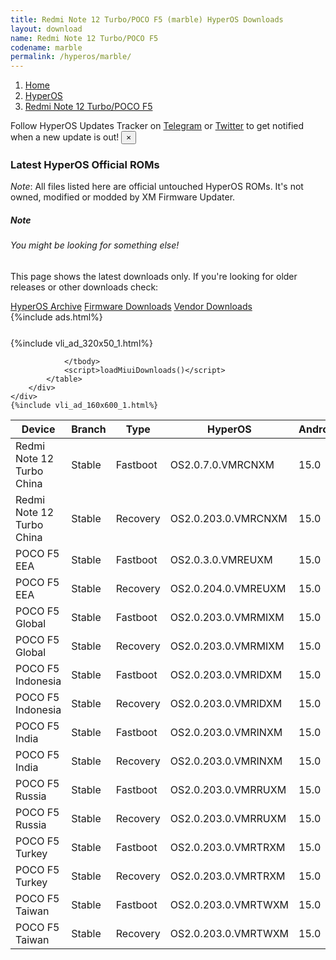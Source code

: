 ```yaml
---
title: Redmi Note 12 Turbo/POCO F5 (marble) HyperOS Downloads
layout: download
name: Redmi Note 12 Turbo/POCO F5
codename: marble
permalink: /hyperos/marble/
---
```

<nav aria-label="breadcrumb">
    <ol class="breadcrumb">
        <li class="breadcrumb-item"><a href="/">Home</a></li>
        <li class="breadcrumb-item"><a href="/hyperos/">HyperOS</a></li>
        <li class="breadcrumb-item active" aria-current="page"><a href="/hyperos/marble/">Redmi Note 12 Turbo/POCO F5</a></li>
    </ol>
</nav>
<div class="alert alert-primary alert-dismissible fade show" role="alert">
    Follow HyperOS Updates Tracker on <a href="https://t.me/MIUIUpdatesTracker" class="alert-link">Telegram</a>
     or <a href="https://twitter.com/MiFwUpdater" class="alert-link">Twitter</a> to get notified when a new update is out!
    <button type="button" class="close" data-dismiss="alert" aria-label="Close">
        <span aria-hidden="true">&times;</span>
    </button>
</div>

### Latest HyperOS Official ROMs
*Note*: All files listed here are official untouched HyperOS ROMs. It's not owned, modified or modded by XM Firmware Updater.
<div class="card">
  <div class="card-body">
    <h5 class="card-title">Note</h5>
    <h6 class="card-subtitle mb-2 text-muted">You might be looking for something else!</h6>
    <p class="card-text">This page shows the latest downloads only.
     If you're looking for older releases or other downloads check:</p>
    <a href="/archive/hyperos/marble/" class="card-link">HyperOS Archive</a>
    <a href="/firmware/marble/" class="card-link">Firmware Downloads</a>
    <a href="/vendor/marble/" class="card-link">Vendor Downloads</a>
  </div>
</div>
{%include ads.html%}
<div class="row justify-content-center">
    <div class="col-10">
        <div class="table-responsive-md" style="margin-top: 25px;">
            {%include vli_ad_320x50_1.html%}
            <table id="miui" class="display dt-responsive nowrap compact table table-striped table-hover table-sm">
                <thead class="thead-dark">
                    <tr>
                        <th data-ref="device">Device</th>
                        <th data-ref="branch">Branch</th>
                        <th data-ref="type">Type</th>
                        <th data-ref="miui">HyperOS</th>
                        <th data-ref="android">Android</th>
                        <th data-ref="size">Size</th>
                        <th data-ref="size">Date</th>
                        <th data-ref="link">Link</th>
                    </tr>
                </thead>
                <tbody>
                <tr><td>Redmi Note 12 Turbo China</td><td>Stable</td><td>Fastboot</td><td>OS2.0.7.0.VMRCNXM</td><td>15.0</td><td>7.8 GB</td><td>2025-05-20</td><td><a href="/hyperos/marble/stable/OS2.0.7.0.VMRCNXM/">Download</a></td></tr>
<tr><td>Redmi Note 12 Turbo China</td><td>Stable</td><td>Recovery</td><td>OS2.0.203.0.VMRCNXM</td><td>15.0</td><td>6.2 GB</td><td>2025-07-15</td><td><a href="/hyperos/marble/stable/OS2.0.203.0.VMRCNXM/">Download</a></td></tr>
<tr><td>POCO F5 EEA</td><td>Stable</td><td>Fastboot</td><td>OS2.0.3.0.VMREUXM</td><td>15.0</td><td>7.3 GB</td><td>2025-06-09</td><td><a href="/hyperos/marble/stable/OS2.0.3.0.VMREUXM/">Download</a></td></tr>
<tr><td>POCO F5 EEA</td><td>Stable</td><td>Recovery</td><td>OS2.0.204.0.VMREUXM</td><td>15.0</td><td>5.5 GB</td><td>2025-07-22</td><td><a href="/hyperos/marble/stable/OS2.0.204.0.VMREUXM/">Download</a></td></tr>
<tr><td>POCO F5 Global</td><td>Stable</td><td>Fastboot</td><td>OS2.0.203.0.VMRMIXM</td><td>15.0</td><td>7.8 GB</td><td>2025-07-09</td><td><a href="/hyperos/marble/stable/OS2.0.203.0.VMRMIXM/">Download</a></td></tr>
<tr><td>POCO F5 Global</td><td>Stable</td><td>Recovery</td><td>OS2.0.203.0.VMRMIXM</td><td>15.0</td><td>5.5 GB</td><td>2025-07-22</td><td><a href="/hyperos/marble/stable/OS2.0.203.0.VMRMIXM/">Download</a></td></tr>
<tr><td>POCO F5 Indonesia</td><td>Stable</td><td>Fastboot</td><td>OS2.0.203.0.VMRIDXM</td><td>15.0</td><td>7.7 GB</td><td>2025-07-09</td><td><a href="/hyperos/marble/stable/OS2.0.203.0.VMRIDXM/">Download</a></td></tr>
<tr><td>POCO F5 Indonesia</td><td>Stable</td><td>Recovery</td><td>OS2.0.203.0.VMRIDXM</td><td>15.0</td><td>5.5 GB</td><td>2025-07-22</td><td><a href="/hyperos/marble/stable/OS2.0.203.0.VMRIDXM/">Download</a></td></tr>
<tr><td>POCO F5 India</td><td>Stable</td><td>Fastboot</td><td>OS2.0.203.0.VMRINXM</td><td>15.0</td><td>6.8 GB</td><td>2025-07-11</td><td><a href="/hyperos/marble/stable/OS2.0.203.0.VMRINXM/">Download</a></td></tr>
<tr><td>POCO F5 India</td><td>Stable</td><td>Recovery</td><td>OS2.0.203.0.VMRINXM</td><td>15.0</td><td>5.3 GB</td><td>2025-07-22</td><td><a href="/hyperos/marble/stable/OS2.0.203.0.VMRINXM/">Download</a></td></tr>
<tr><td>POCO F5 Russia</td><td>Stable</td><td>Fastboot</td><td>OS2.0.203.0.VMRRUXM</td><td>15.0</td><td>8.5 GB</td><td>2025-07-11</td><td><a href="/hyperos/marble/stable/OS2.0.203.0.VMRRUXM/">Download</a></td></tr>
<tr><td>POCO F5 Russia</td><td>Stable</td><td>Recovery</td><td>OS2.0.203.0.VMRRUXM</td><td>15.0</td><td>5.5 GB</td><td>2025-07-22</td><td><a href="/hyperos/marble/stable/OS2.0.203.0.VMRRUXM/">Download</a></td></tr>
<tr><td>POCO F5 Turkey</td><td>Stable</td><td>Fastboot</td><td>OS2.0.203.0.VMRTRXM</td><td>15.0</td><td>7.5 GB</td><td>2025-07-11</td><td><a href="/hyperos/marble/stable/OS2.0.203.0.VMRTRXM/">Download</a></td></tr>
<tr><td>POCO F5 Turkey</td><td>Stable</td><td>Recovery</td><td>OS2.0.203.0.VMRTRXM</td><td>15.0</td><td>5.5 GB</td><td>2025-07-22</td><td><a href="/hyperos/marble/stable/OS2.0.203.0.VMRTRXM/">Download</a></td></tr>
<tr><td>POCO F5 Taiwan</td><td>Stable</td><td>Fastboot</td><td>OS2.0.203.0.VMRTWXM</td><td>15.0</td><td>6.8 GB</td><td>2025-07-11</td><td><a href="/hyperos/marble/stable/OS2.0.203.0.VMRTWXM/">Download</a></td></tr>
<tr><td>POCO F5 Taiwan</td><td>Stable</td><td>Recovery</td><td>OS2.0.203.0.VMRTWXM</td><td>15.0</td><td>5.4 GB</td><td>2025-07-22</td><td><a href="/hyperos/marble/stable/OS2.0.203.0.VMRTWXM/">Download</a></td></tr>

                </tbody>
                <script>loadMiuiDownloads()</script>
            </table>
        </div>
    </div>
    {%include vli_ad_160x600_1.html%}
</div>
